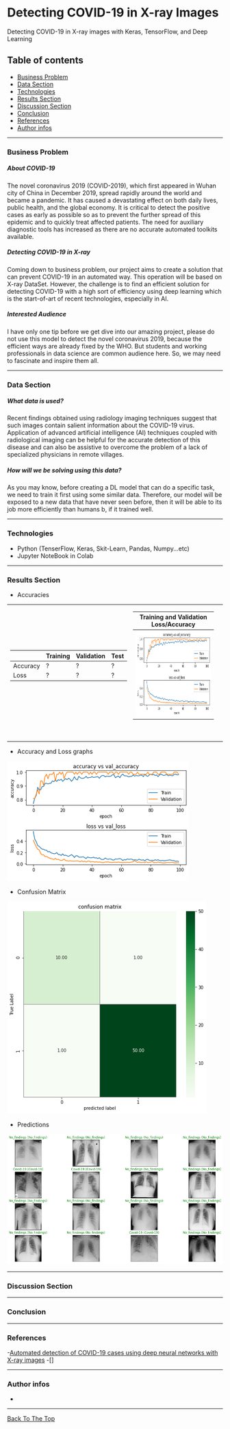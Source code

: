 # Detecting COVID-19 in X-ray Images
Detecting COVID-19 in X-ray images with Keras, TensorFlow, and Deep Learning
## Table of contents
- [Business Problem](#business-problem)
- [Data Section](#data-section)
- [Technologies](#technologies)
- [Results Section](#results-section)
- [Discussion Section](#discussion-section)
- [Conclusion](#conclusion)
- [References](#References)
- [Author infos](#author-infos)

---
### Business Problem
##### About COVID-19
The novel coronavirus 2019 (COVID-2019), which first appeared in Wuhan city of China in December 2019, spread rapidly around the world and became a pandemic. It has caused a devastating effect on both daily lives, public health, and the global economy. It is critical to detect the positive cases as early as possible so as to prevent the further spread of this epidemic and to quickly treat affected patients. The need for auxiliary diagnostic tools has increased as there are no accurate automated toolkits available.

##### Detecting COVID-19 in X-ray
Coming down to business problem, our project aims to create a solution that can prevent COVID-19 in an automated way. This operation will be based on X-ray DataSet. However, the challenge is to find an efficient solution for detecting COVID-19 with a high sort of efficiency using deep learning which is the start-of-art of recent technologies, especially in AI.
##### Interested Audience
I have only one tip before we get dive into our amazing project, please do not use this model to detect the novel coronavirus 2019, because the efficient ways are already fixed by the WHO. But students and working professionals in data science are common audience here. So, we may need to fascinate and inspire them all.

---
### Data Section
##### What data is used?
Recent findings obtained using radiology imaging techniques suggest that such images contain salient information about the COVID-19 virus. Application of advanced artificial intelligence (AI) techniques coupled with radiological imaging can be helpful for the accurate detection of this disease and can also be assistive to overcome the problem of a lack of specialized physicians in remote villages.

##### How will we be solving using this data?
As you may know, before creating a DL model that can do a specific task, we need to train it first using some similar data. Therefore, our model will be exposed to a new data that have never seen before, then it will be able to its job more efficiently than humans b, if it trained well.

---
### Technologies
- Python (TenserFlow, Keras, Skit-Learn, Pandas, Numpy…etc)
- Jupyter NoteBook in Colab
---
### Results Section
- Accuracies
<table>
  <tr>
  <td><table>
    <thead><tr><th>  </th><th> Training </th><th> Validation </th> <th> Test </th></tr></thead>
    <tr>
      <td>Accuracy</td>
      <td>?</td>
      <td>?</td>
      <td>?</td>
    </tr>
    <tr>
      <td>Loss</td>
      <td>?</td>
      <td>?</td>
      <td>?</td>
    </tr>
    </table></td>
<td><table>
  <thead><tr><th> Training and Validation Loss/Accuracy</th></tr></thead>
  <tr>
      <td><img src="acc.png" alt="accuracy Vs. val_accuracy" width="450" height="200" /></td>
  </tr>
</table><td>
    </tr>
  <tr>
    <td><table></table></td>
    <td><table></table></td>
  </tr>

</table>


- Accuracy and Loss graphs

![](acc.png)

- Confusion Matrix

![](mat.png)

- Predictions

![](pred.png)

---
### Discussion Section

---
### Conclusion

---
### References
-[Automated detection of COVID-19 cases using deep neural networks with X-ray images](https://www.ncbi.nlm.nih.gov/pmc/articles/PMC7187882/)
-[]

---
### Author infos
- 
---

[Back To The Top](#detecting-covid-19-in-x-ray-images)
